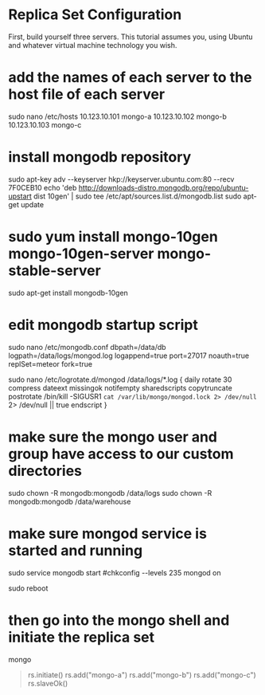 Replica Set Configuration 
===============================

First, build yourself three servers.  This tutorial assumes you, using Ubuntu and whatever virtual machine technology you wish.  

# add the names of each server to the host file of each server
sudo nano /etc/hosts
  10.123.10.101 mongo-a
  10.123.10.102 mongo-b
  10.123.10.103 mongo-c

# install mongodb repository
sudo apt-key adv --keyserver hkp://keyserver.ubuntu.com:80 --recv 7F0CEB10
echo 'deb http://downloads-distro.mongodb.org/repo/ubuntu-upstart dist 10gen' | sudo tee /etc/apt/sources.list.d/mongodb.list
sudo apt-get update

# sudo yum install mongo-10gen mongo-10gen-server mongo-stable-server
sudo apt-get install mongodb-10gen

# edit mongodb startup script
sudo nano /etc/mongodb.conf
    dbpath=/data/db
    logpath=/data/logs/mongod.log
    logappend=true
    port=27017
    noauth=true
    replSet=meteor
    fork=true

sudo nano /etc/logrotate.d/mongod
  /data/logs/*.log {
    daily
    rotate 30
    compress
    dateext
    missingok
    notifempty
    sharedscripts
    copytruncate
    postrotate
        /bin/kill -SIGUSR1 `cat /var/lib/mongo/mongod.lock 2> /dev/null` 2> /dev/null || true
    endscript
  }


# make sure the mongo user and group have access to our custom directories
sudo chown -R mongodb:mongodb /data/logs
sudo chown -R mongodb:mongodb /data/warehouse

# make sure mongod service is started and running
sudo service mongodb start
#chkconfig --levels 235 mongod on

sudo reboot

# then go into the mongo shell and initiate the replica set
mongo
> rs.initiate()
> rs.add("mongo-a")
> rs.add("mongo-b")
> rs.add("mongo-c")
> rs.slaveOk()
